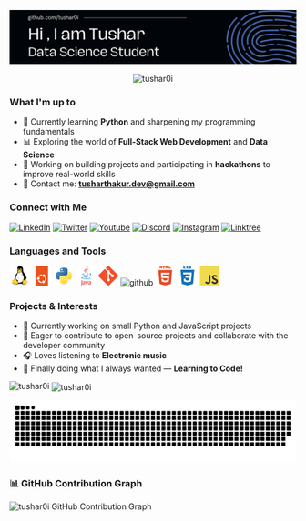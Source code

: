 <a href="https://linkedin.com/in/tushar0i" target="_blank"><img src="assets/01header.png" alt="LinkedIn"/></a>

<p align="center">
  <img src="https://komarev.com/ghpvc/?username=tushar0i&label=Profile%20views&color=blueviolet&style=for-the-badge" alt="tushar0i" />
</p>

### What I'm up to

- 🔭 Currently learning **Python** and sharpening my programming fundamentals
- 📊 Exploring the world of **Full-Stack Web Development** and **Data Science**
- 🧰 Working on building projects and participating in **hackathons** to improve real-world skills
- 💌 Contact me: **tusharthakur.dev@gmail.com**

<h3 align="left">Connect with Me</h3>
<p align="left">
  <a href="https://linkedin.com/in/tushar0i" target="_blank"><img src="https://www.svgrepo.com/show/475661/linkedin-color.svg" alt="LinkedIn" height="30" width="40" /></a>
  <a href="https://twitter.com/tushar0i" target="_blank"><img src="https://raw.githubusercontent.com/rahuldkjain/github-profile-readme-generator/master/src/images/icons/Social/twitter.svg" height="30" width="40" alt="Twitter" /></a>
  <a href="https://www.youtube.com/@tusharzeroi" target="_blank"><img src="https://upload.wikimedia.org/wikipedia/commons/0/09/YouTube_full-color_icon_%282017%29.svg" alt="Youtube" height="27" width="36" /></a>
  <a href="https://discord.com/invite/8WTNGvJqU3" target="_blank"><img src="https://www.svgrepo.com/show/353655/discord-icon.svg" alt="Discord" height="30" width="40" /></a>
  <a href="https://www.instagram.com/tusharzeroi" target="_blank"><img src="https://www.svgrepo.com/show/13639/instagram.svg" alt="Instagram" height="30" width="40" /></a>
  <a href="https://linktr.ee/tushar0i" target="_blank"><img src="https://assets.production.linktr.ee/profiles/_next/static/logo-assets/apple-icon-180x180.png" alt="Linktree" height="30" width="30" /></a>

</p>

<!--  <h3 align="left">Coding Profiles</h3>
<p align="left">
  <a href="https://www.codechef.com/users/tushar0i" target="_blank"><img src="https://avatars.githubusercontent.com/u/11960354?v=4" alt="Codechef" height="30" width="40" /></a>
  <a href="https://www.leetcode.com/tushar0i" target="_blank"><img src="https://raw.githubusercontent.com/rahuldkjain/github-profile-readme-generator/master/src/images/icons/Social/leet-code.svg" alt="Leetcode" height="30" width="40" /></a>
  <a href="https://codeforces.com/profile/tushar0i" target="_blank"><img src="https://raw.githubusercontent.com/rahuldkjain/github-profile-readme-generator/master/src/images/icons/Social/codeforces.svg" alt="Codeforces" height="30" width="40" /></a>
  <a href="https://auth.geeksforgeeks.org/user/tushar0i" target="_blank"><img src="https://raw.githubusercontent.com/rahuldkjain/github-profile-readme-generator/master/src/images/icons/Social/geeks-for-geeks.svg" alt="GeeksforGeeks" height="30" width="40" /></a>
</p> -->

<h3 align="left">Languages and Tools</h3>
<p align="left">
 <img src="https://github.com/devicons/devicon/blob/master/icons/linux/linux-original.svg" alt="linux" width="35" height="35"/>
 <img src="https://github.com/devicons/devicon/blob/master/icons/ubuntu/ubuntu-original.svg" alt="ubuntu" width="35" height="35"/>
<img src="https://github.com/devicons/devicon/blob/master/icons/python/python-original.svg" alt="Python" width="35" height="35"/>
<img src="https://github.com/devicons/devicon/blob/master/icons/java/java-original-wordmark.svg" alt="java" width="35" height="35"/>
<img src="https://github.com/devicons/devicon/blob/master/icons/git/git-original.svg" alt="git" width="35" height="35"/>
<img src="https://upload.wikimedia.org/wikipedia/commons/a/ae/Github-desktop-logo-symbol.svg" alt="github" width="35" height="35"/>
<img src="https://github.com/devicons/devicon/blob/master/icons/html5/html5-plain-wordmark.svg" alt="html5" width="35" height="35"/>
<img src="https://github.com/devicons/devicon/blob/master/icons/css3/css3-plain-wordmark.svg" alt="css3" width="35" height="35"/>
<img src="https://raw.githubusercontent.com/devicons/devicon/master/icons/javascript/javascript-original.svg" alt="javascript" width="35" height="35"/>

### Projects & Interests

- 🚀 Currently working on small Python and JavaScript projects
- 🤝 Eager to contribute to open-source projects and collaborate with the developer community
- 🎧 Loves listening to **Electronic music** 
- 🌟 Finally doing what I always wanted — **Learning to Code!**


<p><img align="left" src="https://github-readme-stats.vercel.app/api/top-langs?username=tushar0i&show_icons=true&locale=en&layout=compact&hide_border=true&theme=vision-friendly-dark" alt="tushar0i" /></p>

<p>&nbsp;<img align="center" src="https://github-readme-stats.vercel.app/api?username=tushar0i&show_icons=true&locale=en&theme=chartreuse-dark&hide_border=true" alt="tushar0i" /></p> 


![snake gif](https://github.com/Tushar0i/Tushar0i/blob/output/github-snake-dark.svg)


### 📊 GitHub Contribution Graph
<p align="left">
  <img src="https://github-readme-activity-graph.vercel.app/graph?username=tushar0i&theme=github-compact&area=true&hide_border=true" alt="tushar0i GitHub Contribution Graph" width="900p"/>
</p>




